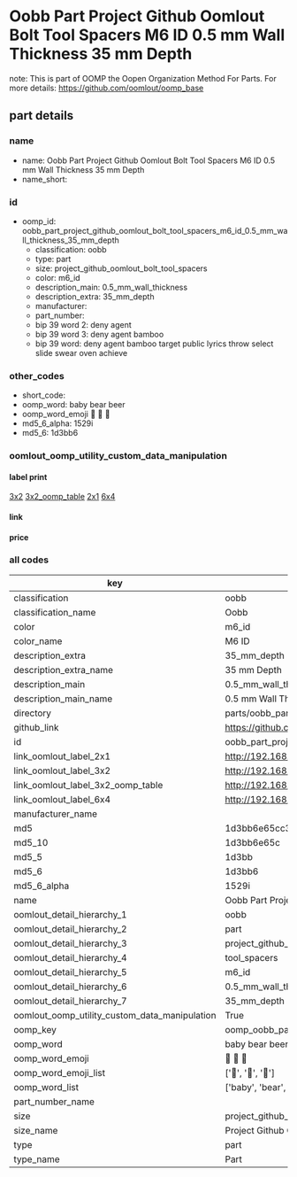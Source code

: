 # Oobb Part Project Github Oomlout Bolt Tool Spacers M6 ID 0.5 mm Wall Thickness 35 mm Depth  

note: This is part of OOMP the Oopen Organization Method For Parts. For more details: https://github.com/oomlout/oomp_base

##  part details
  







### name
* name: Oobb Part Project Github Oomlout Bolt Tool Spacers M6 ID 0.5 mm Wall Thickness 35 mm Depth
* name_short: 
### id
* oomp_id: oobb_part_project_github_oomlout_bolt_tool_spacers_m6_id_0.5_mm_wall_thickness_35_mm_depth
  * classification: oobb
  * type: part
  * size: project_github_oomlout_bolt_tool_spacers
  * color: m6_id
  * description_main: 0.5_mm_wall_thickness
  * description_extra: 35_mm_depth
  * manufacturer: 
  * part_number: 
  * bip 39 word 2: deny agent
  * bip 39 word 3: deny agent bamboo
  * bip 39 word: deny agent bamboo target public lyrics throw select slide swear oven achieve

### other_codes
* short_code: 
* oomp_word: baby bear beer
* oomp_word_emoji :baby: :bear: :beer:
* md5_6_alpha: 1529i
* md5_6: 1d3bb6






### oomlout_oomp_utility_custom_data_manipulation
#### label print
[3x2](http://192.168.1.245:1112/?label=oomp%201529i)
[3x2_oomp_table](http://192.168.1.108:1112/?label=oomp%201529i)
[2x1](http://192.168.1.242:1112/?label=oomp%201529i)
[6x4](http://192.168.1.55:1112/?label=oomp%201529i)    

#### link

                              

#### price







### all codes 
| key | value |  
| --- | --- |  
| classification | oobb |  
| classification_name | Oobb |  
| color | m6_id |  
| color_name | M6 ID |  
| description_extra | 35_mm_depth |  
| description_extra_name | 35 mm Depth |  
| description_main | 0.5_mm_wall_thickness |  
| description_main_name | 0.5 mm Wall Thickness |  
| directory | parts/oobb_part_project_github_oomlout_bolt_tool_spacers_m6_id_0.5_mm_wall_thickness_35_mm_depth |  
| github_link | https://github.com/oomlout/oomlout_oomp_part_src/tree/main/parts/oobb_part_project_github_oomlout_bolt_tool_spacers_m6_id_0.5_mm_wall_thickness_35_mm_depth |  
| id | oobb_part_project_github_oomlout_bolt_tool_spacers_m6_id_0.5_mm_wall_thickness_35_mm_depth |  
| link_oomlout_label_2x1 | http://192.168.1.242:1112/?label=oomp%201529i |  
| link_oomlout_label_3x2 | http://192.168.1.245:1112/?label=oomp%201529i |  
| link_oomlout_label_3x2_oomp_table | http://192.168.1.108:1112/?label=oomp%201529i |  
| link_oomlout_label_6x4 | http://192.168.1.55:1112/?label=oomp%201529i |  
| manufacturer_name |  |  
| md5 | 1d3bb6e65cc35c2a15d68dde240139d5 |  
| md5_10 | 1d3bb6e65c |  
| md5_5 | 1d3bb |  
| md5_6 | 1d3bb6 |  
| md5_6_alpha | 1529i |  
| name | Oobb Part Project Github Oomlout Bolt Tool Spacers M6 ID 0.5 mm Wall Thickness 35 mm Depth |  
| oomlout_detail_hierarchy_1 | oobb |  
| oomlout_detail_hierarchy_2 | part |  
| oomlout_detail_hierarchy_3 | project_github_bolt |  
| oomlout_detail_hierarchy_4 | tool_spacers |  
| oomlout_detail_hierarchy_5 | m6_id |  
| oomlout_detail_hierarchy_6 | 0.5_mm_wall_thickness |  
| oomlout_detail_hierarchy_7 | 35_mm_depth |  
| oomlout_oomp_utility_custom_data_manipulation | True |  
| oomp_key | oomp_oobb_part_project_github_oomlout_bolt_tool_spacers_m6_id_0.5_mm_wall_thickness_35_mm_depth |  
| oomp_word | baby bear beer |  
| oomp_word_emoji | :baby: :bear: :beer: |  
| oomp_word_emoji_list | [':baby:', ':bear:', ':beer:'] |  
| oomp_word_list | ['baby', 'bear', 'beer'] |  
| part_number_name |  |  
| size | project_github_oomlout_bolt_tool_spacers |  
| size_name | Project Github Oomlout Bolt Tool Spacers |  
| type | part |  
| type_name | Part |  

